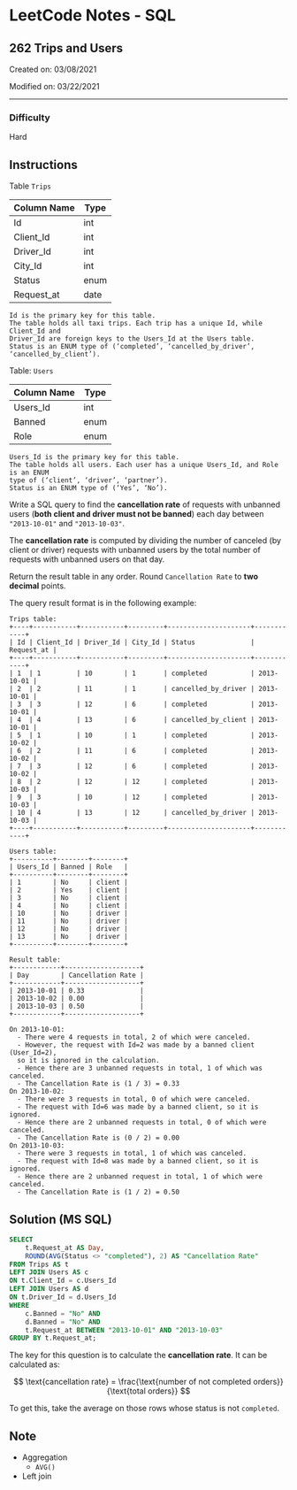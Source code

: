 # LeetCode Notes - SQL

## 262 Trips and Users

Created on: 03/08/2021

Modified on: 03/22/2021

---

### Difficulty

Hard

## Instructions

Table `Trips`

| Column Name | Type     |
| ----------- | -------- |
| Id          | int      |
| Client_Id   | int      |
| Driver_Id   | int      |
| City_Id     | int      |
| Status      | enum     |
| Request_at  | date     |     

```
Id is the primary key for this table.
The table holds all taxi trips. Each trip has a unique Id, while Client_Id and 
Driver_Id are foreign keys to the Users_Id at the Users table.
Status is an ENUM type of (‘completed’, ‘cancelled_by_driver’, 
‘cancelled_by_client’).
```

Table: `Users`

| Column Name | Type     |
| ----------- | -------- |
| Users_Id    | int      |
| Banned      | enum     |
| Role        | enum     |

```
Users_Id is the primary key for this table.
The table holds all users. Each user has a unique Users_Id, and Role is an ENUM 
type of (‘client’, ‘driver’, ‘partner’).
Status is an ENUM type of (‘Yes’, ‘No’).
```

Write a SQL query to find the **cancellation rate** of requests with unbanned 
users (**both client and driver must not be banned**) each day between 
`"2013-10-01"` and `"2013-10-03"`.

The **cancellation rate** is computed by dividing the number of canceled (by 
client or driver) requests with unbanned users by the total number of requests 
with unbanned users on that day.

Return the result table in any order. Round `Cancellation Rate` to 
**two decimal** points.

The query result format is in the following example:

```
Trips table:
+----+-----------+-----------+---------+---------------------+------------+
| Id | Client_Id | Driver_Id | City_Id | Status              | Request_at |
+----+-----------+-----------+---------+---------------------+------------+
| 1  | 1         | 10        | 1       | completed           | 2013-10-01 |
| 2  | 2         | 11        | 1       | cancelled_by_driver | 2013-10-01 |
| 3  | 3         | 12        | 6       | completed           | 2013-10-01 |
| 4  | 4         | 13        | 6       | cancelled_by_client | 2013-10-01 |
| 5  | 1         | 10        | 1       | completed           | 2013-10-02 |
| 6  | 2         | 11        | 6       | completed           | 2013-10-02 |
| 7  | 3         | 12        | 6       | completed           | 2013-10-02 |
| 8  | 2         | 12        | 12      | completed           | 2013-10-03 |
| 9  | 3         | 10        | 12      | completed           | 2013-10-03 |
| 10 | 4         | 13        | 12      | cancelled_by_driver | 2013-10-03 |
+----+-----------+-----------+---------+---------------------+------------+

Users table:
+----------+--------+--------+
| Users_Id | Banned | Role   |
+----------+--------+--------+
| 1        | No     | client |
| 2        | Yes    | client |
| 3        | No     | client |
| 4        | No     | client |
| 10       | No     | driver |
| 11       | No     | driver |
| 12       | No     | driver |
| 13       | No     | driver |
+----------+--------+--------+

Result table:
+------------+-------------------+
| Day        | Cancellation Rate |
+------------+-------------------+
| 2013-10-01 | 0.33              |
| 2013-10-02 | 0.00              |
| 2013-10-03 | 0.50              |
+------------+-------------------+

On 2013-10-01:
  - There were 4 requests in total, 2 of which were canceled.
  - However, the request with Id=2 was made by a banned client (User_Id=2), 
  so it is ignored in the calculation.
  - Hence there are 3 unbanned requests in total, 1 of which was canceled.
  - The Cancellation Rate is (1 / 3) = 0.33
On 2013-10-02:
  - There were 3 requests in total, 0 of which were canceled.
  - The request with Id=6 was made by a banned client, so it is ignored.
  - Hence there are 2 unbanned requests in total, 0 of which were canceled.
  - The Cancellation Rate is (0 / 2) = 0.00
On 2013-10-03:
  - There were 3 requests in total, 1 of which was canceled.
  - The request with Id=8 was made by a banned client, so it is ignored.
  - Hence there are 2 unbanned request in total, 1 of which were canceled.
  - The Cancellation Rate is (1 / 2) = 0.50
```

## Solution (MS SQL)

``` sql
SELECT
    t.Request_at AS Day,
    ROUND(AVG(Status <> "completed"), 2) AS "Cancellation Rate"
FROM Trips AS t
LEFT JOIN Users AS c
ON t.Client_Id = c.Users_Id
LEFT JOIN Users AS d
ON t.Driver_Id = d.Users_Id
WHERE
    c.Banned = "No" AND
    d.Banned = "No" AND
    t.Request_at BETWEEN "2013-10-01" AND "2013-10-03"
GROUP BY t.Request_at;
```

The key for this question is to calculate the **cancellation rate**. It can be 
calculated as:

$$
\text{cancellation rate} = \frac{\text{number of not completed orders}}
{\text{total orders}}
$$

To get this, take the average on those rows whose status is not `completed`.

## Note

- Aggregation
  - `AVG()`
- Left join
